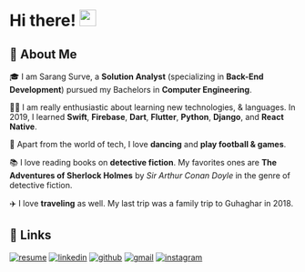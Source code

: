 # Hi there! <img src="https://media.giphy.com/media/hvRJCLFzcasrR4ia7z/giphy.gif" width="29px">

## 🚀 About Me

🎓 I am Sarang Surve, a **Solution Analyst** (specializing in **Back-End Development**) pursued my Bachelors in **Computer Engineering**.

👨‍💻 I am really enthusiastic about learning new technologies, & languages. In 2019, I learned **Swift**, **Firebase**, **Dart**, **Flutter**, **Python**, **Django**, and **React Native**.

🎸 Apart from the world of tech, I love **dancing** and **play football & games**.

📚 I love reading books on **detective fiction**. My favorites ones are **The Adventures of Sherlock Holmes** by *Sir Arthur Conan Doyle* in the genre of detective fiction.

✈️ I love **traveling** as well. My last trip was a family trip to Guhaghar in 2018.

## 🔗 Links

[![resume](https://img.shields.io/badge/Resume-4285F4?style=for-the-badge&logo=read-the-docs&logoColor=white)](https://drive.google.com/file/d/1qeHJWyaAV6swH5dnVvE0l-Dzs7Pevir3/view?usp=sharing)
[![linkedin](https://img.shields.io/badge/Linked_In-0077B5?style=for-the-badge&logo=LinkedIn&logoColor=white)](https://www.linkedin.com/in/sarangsurve)
[![github](https://img.shields.io/badge/GitHub-000000?style=for-the-badge&logo=GitHub&logoColor=white)](https://github.com/sarangsurve)
[![gmail](https://img.shields.io/badge/Gmail-D14836?style=for-the-badge&logo=Gmail&logoColor=white)](mailto:sarangsurve126@gmail.com)
[![instagram](https://img.shields.io/badge/Instagram-E4405F?style=for-the-badge&logo=instagram&logoColor=white)](https://www.instagram.com/sarangsurve)